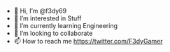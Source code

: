- 👋 Hi, I’m @f3dy69
- 👀 I’m interested in Stuff
- 🌱 I’m currently learning Engineering
- 💞️ I’m looking to collaborate
- 📫 How to reach me https://twitter.com/F3dyGamer

<!---
f3dy69/f3dy69 is a ✨ special ✨ repository because its `README.md` (this file) appears on your GitHub profile.
You can click the Preview link to take a look at your changes.
--->
